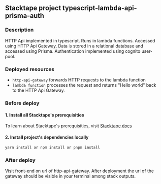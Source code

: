 ## Stacktape project typescript-lambda-api-prisma-auth

### Description

HTTP Api implemented in typescript. Runs in lambda functions. Accessed using HTTP Api Gateway. Data is stored in a relational database and accessed using Prisma. Authentication implemented using cognito user-pool.

### Deployed resources

- `http-api-gateway` forwards HTTP requests to the lambda function
- `lambda function` processes the request and returns "Hello world" back to the HTTP Api Gateway.

### Before deploy

#### 1. Install all Stacktape's prerequisities

To learn about Stacktape's prerequisities, visit [Stacktape docs](https://docs.stacktape.com/getting-started/1-install)

#### 2. Install project's dependencies locally

```bash
yarn install or npm install or pnpm install
```

### After deploy

Visit front-end on url of http-api-gateway. After deployment the url of the gateway should be visible in your terminal among stack outputs.
